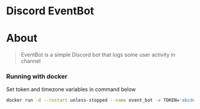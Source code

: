 # Discord EventBot

# About
> EventBot is a simple Discord bot that logs some user activity in channel
> 
### Running with docker
Set token and timezone variables in command below
```sh
docker run -d --restart unless-stopped --name event_bot -e TOKEN='abcde' -e TIME_ZONE=5 ghcr.io/woodiedudy/discord-eventbot:latest
```
